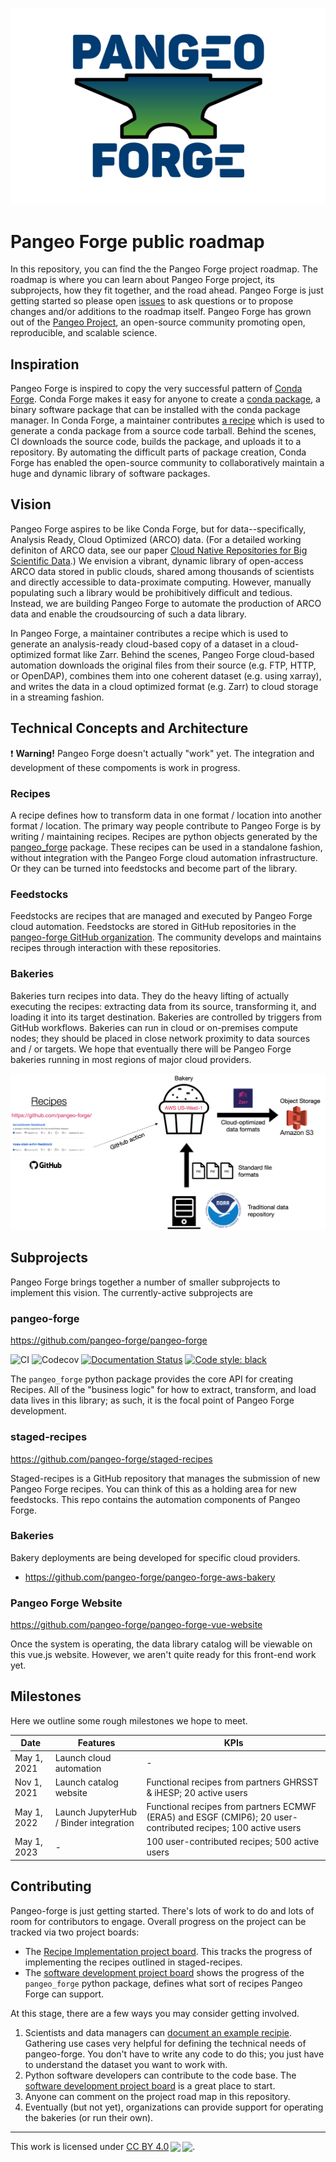 <p align="center"><img src="pangeo-forge-logo-blue.png" /></p>

# Pangeo Forge public roadmap

In this repository, you can find the the Pangeo Forge project roadmap.
The roadmap is where you can learn about Pangeo Forge project, its subprojects, how they fit together, and the road ahead.
Pangeo Forge is just getting started so please open [issues](https://github.com/pangeo-forge/roadmap/issues) to ask questions or to propose changes and/or additions to the roadmap itself.
Pangeo Forge has grown out of the [Pangeo Project](http://pangeo.io/), an open-source community promoting open, reproducible, and scalable science. 

## Inspiration

Pangeo Forge is inspired to copy the very successful pattern of [Conda Forge](https://conda-forge.org/).
Conda Forge makes it easy for anyone to create a [conda package](https://docs.conda.io/projects/conda/en/latest/user-guide/concepts/packages.html), a binary software package that can be installed with the conda package manager.
In Conda Forge, a maintainer contributes [a recipe](https://conda-forge.org/#add_recipe) which is used to generate a conda package from a source code tarball. Behind the scenes, CI downloads the source code, builds the package, and uploads it to a repository.
By automating the difficult parts of package creation, Conda Forge has enabled the open-source community to collaboratively maintain a huge and dynamic library of software packages.

## Vision

Pangeo Forge aspires to be like Conda Forge, but for data--specifically, Analysis Ready, Cloud Optimized (ARCO) data.
(For a detailed working definiton of ARCO data, see our paper [Cloud Native Repositories for Big Scientific Data](https://ieeexplore.ieee.org/abstract/document/9354557).)
We envision a vibrant, dynamic library of open-access ARCO data stored in public clouds, shared among thousands of scientists and directly accessible to data-proximate computing.
However, manually populating such a library would be prohibitively difficult and tedious.
Instead, we are building Pangeo Forge to automate the production of ARCO data and enable the croudsourcing of such a data library.

In Pangeo Forge, a maintainer contributes a recipe which is used to generate an analysis-ready cloud-based copy of a dataset in a cloud-optimized format like Zarr. Behind the scenes, Pangeo Forge cloud-based automation downloads the original files from their source (e.g. FTP, HTTP, or OpenDAP), combines them into one coherent dataset (e.g. using xarray), and writes the data in a cloud optimized format (e.g. Zarr) to cloud storage in a streaming fashion.

## Technical Concepts and Architecture

:exclamation: **Warning!** Pangeo Forge doesn't actually "work" yet. The integration and development of these compoments is work in progress.

### Recipes

A recipe defines how to transform data in one format / location into another format / location.
The primary way people contribute to Pangeo Forge is by writing / maintaining recipes.
Recipes are python objects generated by the [pangeo_forge](https://pangeo-forge.readthedocs.io/en/latest/) package.
These recipes can be used in a standalone fashion, without integration with the Pangeo Forge cloud automation infrastructure.
Or they can be turned into feedstocks and become part of the library.

### Feedstocks

Feedstocks are recipes that are managed and executed by Pangeo Forge cloud automation.
Feedstocks are stored in GitHub repositories in the [pangeo-forge GitHub organization](https://github.com/pangeo-forge/).
The community develops and maintains recipes through interaction with these repositories.

### Bakeries

Bakeries turn recipes into data.
They do the heavy lifting of actually executing the recipes: extracting data from its source, transforming it, and loading it into its target destination.
Bakeries are controlled by triggers from GitHub workflows.
Bakeries can run in cloud or on-premises compute nodes; they should be placed in close network proximity to data sources and / or targets.
We hope that eventually there will be Pangeo Forge bakeries running in most regions of major cloud providers.

![diagram](pangeo-forge-diagram.png)


## Subprojects

Pangeo Forge brings together a number of smaller subprojects to implement this vision.
The currently-active subprojects are

### pangeo-forge

<https://github.com/pangeo-forge/pangeo-forge>

![CI](https://github.com/pangeo-forge/pangeo-forge/workflows/CI/badge.svg)
![Codecov](https://img.shields.io/codecov/c/github/pangeo-forge/pangeo-forge)
[![Documentation Status](https://readthedocs.org/projects/pangeo-forge/badge/?version=latest)](https://pangeo-forge.readthedocs.io/en/latest/?badge=latest)
[![Code style: black](https://img.shields.io/badge/code%20style-black-000000.svg)](https://github.com/psf/black)

The `pangeo_forge` python package provides the core API for creating Recipes.
All of the "business logic" for how to extract, transform, and load data lives in this library; as such, it is the focal point of Pangeo Forge development.

### staged-recipes

<https://github.com/pangeo-forge/staged-recipes>

Staged-recipes is a GitHub repository that manages the submission of new Pangeo Forge recipes.
You can think of this as a holding area for new feedstocks.
This repo contains the automation components of Pangeo Forge.

### Bakeries

Bakery deployments are being developed for specific cloud providers.

- <https://github.com/pangeo-forge/pangeo-forge-aws-bakery>

### Pangeo Forge Website

<https://github.com/pangeo-forge/pangeo-forge-vue-website>

Once the system is operating, the data library catalog will be viewable on this vue.js website.
However, we aren't quite ready for this front-end work yet.

## Milestones

Here we outline some rough milestones we hope to meet.

| Date | Features | KPIs | 
|------|----------|------|
| May 1, 2021 | Launch cloud automation | - | 
| Nov 1, 2021 | Launch catalog website | Functional recipes from partners GHRSST & iHESP; 20 active users |
| May 1, 2022 | Launch JupyterHub / Binder integration | Functional recipes from partners ECMWF (ERA5) and ESGF (CMIP6); 20 user-contributed recipes; 100 active users |
| May 1, 2023 | - | 100 user-contributed recipes; 500 active users |


## Contributing

Pangeo-forge is just getting started. There's lots of work to do and lots of room for contributors to engage.
Overall progress on the project can be tracked via two project boards:
- The [Recipe Implementation project board](https://github.com/pangeo-forge/staged-recipes/projects/1).
  This tracks the progress of implementing the recipes outlined in staged-recipes.
- The [software development project board](https://github.com/orgs/pangeo-forge/projects/1) shows the progress of the `pangeo_forge` python package, defines what sort of recipes Pangeo Forge can support.

At this stage, there are a few ways you may consider getting involved.

1. Scientists and data managers can [document an example recipie](https://github.com/pangeo-forge/staged-recipes/issues/new?assignees=&labels=example&template=example-pipeline.md&title=Example+pipeline+for+%5BDataset+Name%5D). Gathering use cases very helpful for defining the technical needs of pangeo-forge. You don't have to write any code to do this; you just have to understand the dataset you want to work with.
2. Python software developers can contribute to the code base. The [software development project board](https://github.com/orgs/pangeo-forge/projects/1) is a great place to start.
3. Anyone can comment on the project road map in this repository.
4. Eventually (but not yet), organizations can provide support for operating the bakeries (or run their own).

------

<p xmlns:dct="http://purl.org/dc/terms/" xmlns:cc="http://creativecommons.org/ns#" class="license-text">This work is licensed under <a rel="license" href="https://creativecommons.org/licenses/by/4.0">CC BY 4.0<img style="height:22px!important;margin-left:3px;vertical-align:text-bottom;" src="https://mirrors.creativecommons.org/presskit/icons/cc.svg?ref=chooser-v1" /><img style="height:22px!important;margin-left:3px;vertical-align:text-bottom;" src="https://mirrors.creativecommons.org/presskit/icons/by.svg?ref=chooser-v1" /></a>.</p>
